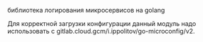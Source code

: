 библиотека логирования микросервисов на golang

Для корректной загрузки конфигурации данный модуль надо использовать с gitlab.cloud.gcm/i.ippolitov/go-microconfig/v2.
